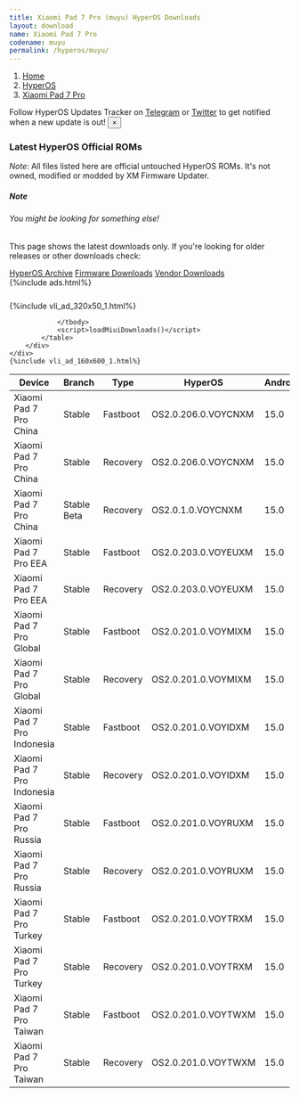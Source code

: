 ```yaml
---
title: Xiaomi Pad 7 Pro (muyu) HyperOS Downloads
layout: download
name: Xiaomi Pad 7 Pro
codename: muyu
permalink: /hyperos/muyu/
---
```

<nav aria-label="breadcrumb">
    <ol class="breadcrumb">
        <li class="breadcrumb-item"><a href="/">Home</a></li>
        <li class="breadcrumb-item"><a href="/hyperos/">HyperOS</a></li>
        <li class="breadcrumb-item active" aria-current="page"><a href="/hyperos/muyu/">Xiaomi Pad 7 Pro</a></li>
    </ol>
</nav>
<div class="alert alert-primary alert-dismissible fade show" role="alert">
    Follow HyperOS Updates Tracker on <a href="https://t.me/MIUIUpdatesTracker" class="alert-link">Telegram</a>
     or <a href="https://twitter.com/MiFwUpdater" class="alert-link">Twitter</a> to get notified when a new update is out!
    <button type="button" class="close" data-dismiss="alert" aria-label="Close">
        <span aria-hidden="true">&times;</span>
    </button>
</div>

### Latest HyperOS Official ROMs
*Note*: All files listed here are official untouched HyperOS ROMs. It's not owned, modified or modded by XM Firmware Updater.
<div class="card">
  <div class="card-body">
    <h5 class="card-title">Note</h5>
    <h6 class="card-subtitle mb-2 text-muted">You might be looking for something else!</h6>
    <p class="card-text">This page shows the latest downloads only.
     If you're looking for older releases or other downloads check:</p>
    <a href="/archive/hyperos/muyu/" class="card-link">HyperOS Archive</a>
    <a href="/firmware/muyu/" class="card-link">Firmware Downloads</a>
    <a href="/vendor/muyu/" class="card-link">Vendor Downloads</a>
  </div>
</div>
{%include ads.html%}
<div class="row justify-content-center">
    <div class="col-10">
        <div class="table-responsive-md" style="margin-top: 25px;">
            {%include vli_ad_320x50_1.html%}
            <table id="miui" class="display dt-responsive nowrap compact table table-striped table-hover table-sm">
                <thead class="thead-dark">
                    <tr>
                        <th data-ref="device">Device</th>
                        <th data-ref="branch">Branch</th>
                        <th data-ref="type">Type</th>
                        <th data-ref="miui">HyperOS</th>
                        <th data-ref="android">Android</th>
                        <th data-ref="size">Size</th>
                        <th data-ref="size">Date</th>
                        <th data-ref="link">Link</th>
                    </tr>
                </thead>
                <tbody>
                <tr><td>Xiaomi Pad 7 Pro China</td><td>Stable</td><td>Fastboot</td><td>OS2.0.206.0.VOYCNXM</td><td>15.0</td><td>9.6 GB</td><td>2025-09-05</td><td><a href="/hyperos/muyu/stable/OS2.0.206.0.VOYCNXM/">Download</a></td></tr>
<tr><td>Xiaomi Pad 7 Pro China</td><td>Stable</td><td>Recovery</td><td>OS2.0.206.0.VOYCNXM</td><td>15.0</td><td>8.3 GB</td><td>2025-09-16</td><td><a href="/hyperos/muyu/stable/OS2.0.206.0.VOYCNXM/">Download</a></td></tr>
<tr><td>Xiaomi Pad 7 Pro China</td><td>Stable Beta</td><td>Recovery</td><td>OS2.0.1.0.VOYCNXM</td><td>15.0</td><td>7.9 GB</td><td>2024-10-29</td><td><a href="/hyperos/muyu/stable beta/OS2.0.1.0.VOYCNXM/">Download</a></td></tr>
<tr><td>Xiaomi Pad 7 Pro EEA</td><td>Stable</td><td>Fastboot</td><td>OS2.0.203.0.VOYEUXM</td><td>15.0</td><td>7.3 GB</td><td>2025-09-15</td><td><a href="/hyperos/muyu/stable/OS2.0.203.0.VOYEUXM/">Download</a></td></tr>
<tr><td>Xiaomi Pad 7 Pro EEA</td><td>Stable</td><td>Recovery</td><td>OS2.0.203.0.VOYEUXM</td><td>15.0</td><td>6.2 GB</td><td>2025-09-19</td><td><a href="/hyperos/muyu/stable/OS2.0.203.0.VOYEUXM/">Download</a></td></tr>
<tr><td>Xiaomi Pad 7 Pro Global</td><td>Stable</td><td>Fastboot</td><td>OS2.0.201.0.VOYMIXM</td><td>15.0</td><td>7.8 GB</td><td>2025-09-09</td><td><a href="/hyperos/muyu/stable/OS2.0.201.0.VOYMIXM/">Download</a></td></tr>
<tr><td>Xiaomi Pad 7 Pro Global</td><td>Stable</td><td>Recovery</td><td>OS2.0.201.0.VOYMIXM</td><td>15.0</td><td>6.2 GB</td><td>2025-09-19</td><td><a href="/hyperos/muyu/stable/OS2.0.201.0.VOYMIXM/">Download</a></td></tr>
<tr><td>Xiaomi Pad 7 Pro Indonesia</td><td>Stable</td><td>Fastboot</td><td>OS2.0.201.0.VOYIDXM</td><td>15.0</td><td>7.3 GB</td><td>2025-09-15</td><td><a href="/hyperos/muyu/stable/OS2.0.201.0.VOYIDXM/">Download</a></td></tr>
<tr><td>Xiaomi Pad 7 Pro Indonesia</td><td>Stable</td><td>Recovery</td><td>OS2.0.201.0.VOYIDXM</td><td>15.0</td><td>6.2 GB</td><td>2025-09-19</td><td><a href="/hyperos/muyu/stable/OS2.0.201.0.VOYIDXM/">Download</a></td></tr>
<tr><td>Xiaomi Pad 7 Pro Russia</td><td>Stable</td><td>Fastboot</td><td>OS2.0.201.0.VOYRUXM</td><td>15.0</td><td>8.1 GB</td><td>2025-09-17</td><td><a href="/hyperos/muyu/stable/OS2.0.201.0.VOYRUXM/">Download</a></td></tr>
<tr><td>Xiaomi Pad 7 Pro Russia</td><td>Stable</td><td>Recovery</td><td>OS2.0.201.0.VOYRUXM</td><td>15.0</td><td>6.1 GB</td><td>2025-09-22</td><td><a href="/hyperos/muyu/stable/OS2.0.201.0.VOYRUXM/">Download</a></td></tr>
<tr><td>Xiaomi Pad 7 Pro Turkey</td><td>Stable</td><td>Fastboot</td><td>OS2.0.201.0.VOYTRXM</td><td>15.0</td><td>7.3 GB</td><td>2025-09-17</td><td><a href="/hyperos/muyu/stable/OS2.0.201.0.VOYTRXM/">Download</a></td></tr>
<tr><td>Xiaomi Pad 7 Pro Turkey</td><td>Stable</td><td>Recovery</td><td>OS2.0.201.0.VOYTRXM</td><td>15.0</td><td>6.1 GB</td><td>2025-09-22</td><td><a href="/hyperos/muyu/stable/OS2.0.201.0.VOYTRXM/">Download</a></td></tr>
<tr><td>Xiaomi Pad 7 Pro Taiwan</td><td>Stable</td><td>Fastboot</td><td>OS2.0.201.0.VOYTWXM</td><td>15.0</td><td>6.9 GB</td><td>2025-09-17</td><td><a href="/hyperos/muyu/stable/OS2.0.201.0.VOYTWXM/">Download</a></td></tr>
<tr><td>Xiaomi Pad 7 Pro Taiwan</td><td>Stable</td><td>Recovery</td><td>OS2.0.201.0.VOYTWXM</td><td>15.0</td><td>6.0 GB</td><td>2025-09-20</td><td><a href="/hyperos/muyu/stable/OS2.0.201.0.VOYTWXM/">Download</a></td></tr>

                </tbody>
                <script>loadMiuiDownloads()</script>
            </table>
        </div>
    </div>
    {%include vli_ad_160x600_1.html%}
</div>
